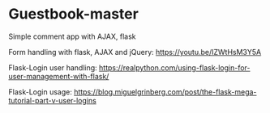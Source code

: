# Guestbook-master
Simple comment app with AJAX, flask

Form handling with flask, AJAX and jQuery: https://youtu.be/IZWtHsM3Y5A

Flask-Login user handling: https://realpython.com/using-flask-login-for-user-management-with-flask/

Flask-Login usage: https://blog.miguelgrinberg.com/post/the-flask-mega-tutorial-part-v-user-logins
